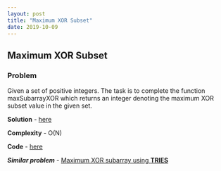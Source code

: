```yaml
---
layout: post
title: "Maximum XOR Subset"
date: 2019-10-09
---
```


## Maximum XOR Subset
### Problem
Given a set of positive integers. The task is to complete the function maxSubarrayXOR which returns an integer denoting the maximum XOR subset value in the given set.

**Solution** - [here](https://www.geeksforgeeks.org/find-maximum-subset-xor-given-set/)

**Complexity** - O(N)

**Code** - [here](/codes/MaxXORSubset.cpp)


**_Similar problem_** - [Maximum XOR subarray using **TRIES**](https://www.geeksforgeeks.org/find-the-maximum-subarray-xor-in-a-given-array/)


